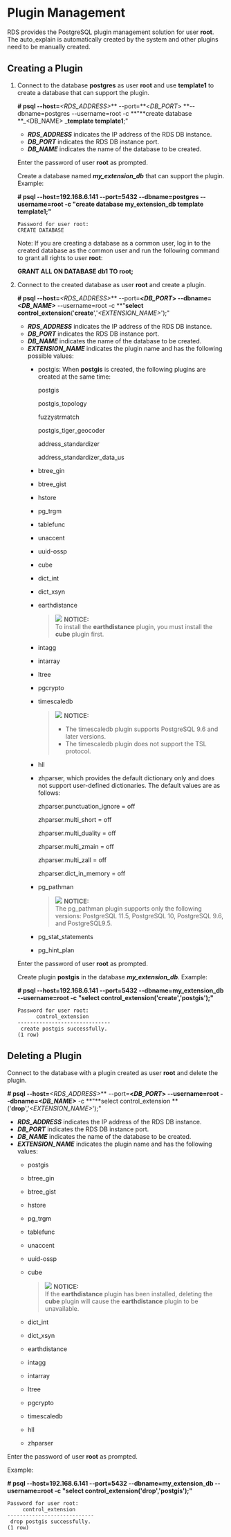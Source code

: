 # Plugin Management<a name="en-us_topic_0077893062"></a>

RDS provides the PostgreSQL plugin management solution for user  **root**. The auto\_explain is automatically created by the system and other plugins need to be manually created.

## Creating a Plugin<a name="section3157625911310"></a>

1.  Connect to the database  **postgres**  as user  **root**  and use  **template1**  to create a database that can support the plugin.

    **\# psql --host=**_<RDS\_ADDRESS\>_** --port=**<_DB\_PORT_\>  **--dbname=postgres --username=root -c **"**create database **_<DB\_NAME\> _**template template1**;"

    -   _**RDS\_ADDRESS**_  indicates the IP address of the RDS DB instance.
    -   _**DB\_PORT**_  indicates the RDS DB instance port.
    -   _**DB\_NAME**_  indicates the name of the database to be created.

    Enter the password of user  **root**  as prompted.

    Create a database named  **_my\_extension\_db_**  that can support the plugin. Example:

    **\# psql --host=192.168.6.141 --port=****5432****  --dbname=postgres --username=root -c "create database my\_extension\_db template template1;"**

    ```
    Password for user root:
    CREATE DATABASE
    ```

    Note: If you are creating a database as a common user, log in to the created database as the common user and run the following command to grant all rights to user  **root**:

    **GRANT ALL ON DATABASE db1 TO root;**

2.  Connect to the created database as user  **root**  and create a plugin.

    **\# psql --host=**_<RDS\_ADDRESS\>_** --port=**<_DB\_PORT_\>  **--dbname=**_<DB\_NAME\>_** --username=root -c **"**select control\_extension**\('**create**','_<EXTENSION\_NAME\>_'\);"

    -   _**RDS\_ADDRESS**_  indicates the IP address of the RDS DB instance.
    -   _**DB\_PORT**_  indicates the RDS DB instance port.
    -   _**DB\_NAME**_  indicates the name of the database to be created.
    -   _**EXTENSION\_NAME**_  indicates the plugin name and has the following possible values:
        -   postgis: When  **postgis**  is created, the following plugins are created at the same time:

            postgis

            postgis\_topology

            fuzzystrmatch

            postgis\_tiger\_geocoder

            address\_standardizer

            address\_standardizer\_data\_us

        -   btree\_gin
        -   btree\_gist
        -   hstore
        -   pg\_trgm
        -   tablefunc
        -   unaccent
        -   uuid-ossp
        -   cube
        -   dict\_int
        -   dict\_xsyn
        -   earthdistance

            >![](/images/icon-notice.gif) **NOTICE:**   
            >To install the  **earthdistance**  plugin, you must install the  **cube**  plugin first.  

        -   intagg
        -   intarray
        -   ltree
        -   pgcrypto
        -   timescaledb

            >![](/images/icon-notice.gif) **NOTICE:**   
            >-   The timescaledb plugin supports PostgreSQL 9.6 and later versions.  
            >-   The timescaledb plugin does not support the TSL protocol.  

        -   hll
        -   zhparser, which provides the default dictionary only and does not support user-defined dictionaries. The default values are as follows:

            zhparser.punctuation\_ignore = off

            zhparser.multi\_short = off

            zhparser.multi\_duality = off

            zhparser.multi\_zmain = off

            zhparser.multi\_zall = off

            zhparser.dict\_in\_memory = off

        -   pg\_pathman

            >![](/images/icon-notice.gif) **NOTICE:**   
            >The pg\_pathman plugin supports only the following versions: PostgreSQL 11.5, PostgreSQL 10, PostgreSQL 9.6, and PostgreSQL9.5.  

        -   pg\_stat\_statements
        -   pg\_hint\_plan

    Enter the password of user  **root**  as prompted.

    Create plugin  **postgis**  in the database  **_my\_extension\_db_**. Example:

    **\# psql --host=192.168.6.141 --port=****5432****  --dbname=my\_extension\_db --username=root -c "select control\_extension\('create','postgis'\);"**

    ```
    Password for user root: 
          control_extension       
    ------------------------------
     create postgis successfully.
    (1 row)
    ```


## Deleting a Plugin<a name="section2637708311349"></a>

Connect to the database with a plugin created as user  **root**  and delete the plugin.

**\# psql --host=**_<RDS\_ADDRESS\>_** --port=**<_DB\_PORT_\>  **--username=root** **--dbname=**_<DB\_NAME\>_** -c **"**select control\_extension **\('**drop**','_<EXTENSION\_NAME\>_'\);"

-   _**RDS\_ADDRESS**_  indicates the IP address of the RDS DB instance.
-   _**DB\_PORT**_  indicates the RDS DB instance port.
-   _**DB\_NAME**_  indicates the name of the database to be created.
-   _**EXTENSION\_NAME**_  indicates the plugin name and has the following values:
    -   postgis
    -   btree\_gin
    -   btree\_gist
    -   hstore
    -   pg\_trgm
    -   tablefunc
    -   unaccent
    -   uuid-ossp
    -   cube

        >![](/images/icon-notice.gif) **NOTICE:**   
        >If the  **earthdistance**  plugin has been installed, deleting the  **cube**  plugin will cause the  **earthdistance**  plugin to be unavailable.  

    -   dict\_int
    -   dict\_xsyn
    -   earthdistance
    -   intagg
    -   intarray
    -   ltree
    -   pgcrypto
    -   timescaledb
    -   hll
    -   zhparser


Enter the password of user  **root**  as prompted.

Example:

**\# psql --host=192.168.6.141 --port=****5432****  --dbname=my\_extension\_db --username=root -c "select control\_extension\('drop','postgis'\);"**

```
Password for user root: 
     control_extension      
----------------------------
 drop postgis successfully.
(1 row)
```

